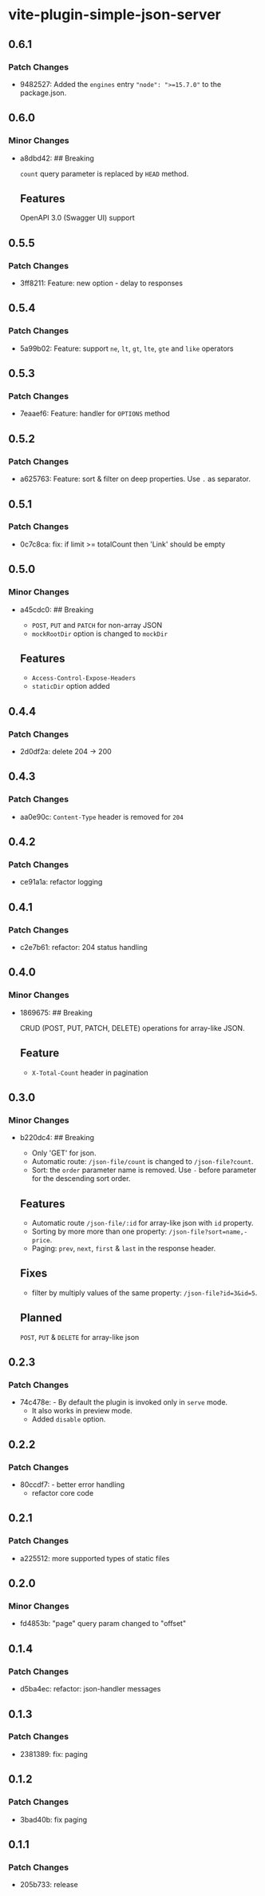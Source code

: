 # vite-plugin-simple-json-server

## 0.6.1

### Patch Changes

- 9482527: Added the `engines` entry `"node": ">=15.7.0"` to the package.json.

## 0.6.0

### Minor Changes

- a8dbd42: ## Breaking

  `count` query parameter is replaced by `HEAD` method.

  ## Features

  OpenAPI 3.0 (Swagger UI) support

## 0.5.5

### Patch Changes

- 3ff8211: Feature: new option - delay to responses

## 0.5.4

### Patch Changes

- 5a99b02: Feature: support `ne`, `lt`, `gt`, `lte`, `gte` and `like` operators

## 0.5.3

### Patch Changes

- 7eaaef6: Feature: handler for `OPTIONS` method

## 0.5.2

### Patch Changes

- a625763: Feature: sort & filter on deep properties. Use `.` as separator.

## 0.5.1

### Patch Changes

- 0c7c8ca: fix: if limit >= totalCount then 'Link' should be empty

## 0.5.0

### Minor Changes

- a45cdc0: ## Breaking

  - `POST`, `PUT` and `PATCH` for non-array JSON
  - `mockRootDir` option is changed to `mockDir`

  ## Features

  - `Access-Control-Expose-Headers`
  - `staticDir` option added

## 0.4.4

### Patch Changes

- 2d0df2a: delete 204 -> 200

## 0.4.3

### Patch Changes

- aa0e90c: `Content-Type` header is removed for `204`

## 0.4.2

### Patch Changes

- ce91a1a: refactor logging

## 0.4.1

### Patch Changes

- c2e7b61: refactor: 204 status handling

## 0.4.0

### Minor Changes

- 1869675: ## Breaking

  CRUD (POST, PUT, PATCH, DELETE) operations for array-like JSON.

  ## Feature

  - `X-Total-Count` header in pagination

## 0.3.0

### Minor Changes

- b220dc4: ## Breaking

  - Only 'GET' for json.
  - Automatic route: `/json-file/count` is changed to `/json-file?count`.
  - Sort: the `order` parameter name is removed. Use `-` before parameter for the descending sort order.

  ## Features

  - Automatic route `/json-file/:id` for array-like json with `id` property.
  - Sorting by more more than one property: `/json-file?sort=name,-price`.
  - Paging: `prev`, `next`, `first` & `last` in the response header.

  ## Fixes

  - filter by multiply values of the same property: `/json-file?id=3&id=5`.

  ## Planned

  `POST`, `PUT` & `DELETE` for array-like json

## 0.2.3

### Patch Changes

- 74c478e: - By default the plugin is invoked only in `serve` mode.
  - It also works in preview mode.
  - Added `disable` option.

## 0.2.2

### Patch Changes

- 80ccdf7: - better error handling
  - refactor core code

## 0.2.1

### Patch Changes

- a225512: more supported types of static files

## 0.2.0

### Minor Changes

- fd4853b: "page" query param changed to "offset"

## 0.1.4

### Patch Changes

- d5ba4ec: refactor: json-handler messages

## 0.1.3

### Patch Changes

- 2381389: fix: paging

## 0.1.2

### Patch Changes

- 3bad40b: fix paging

## 0.1.1

### Patch Changes

- 205b733: release
